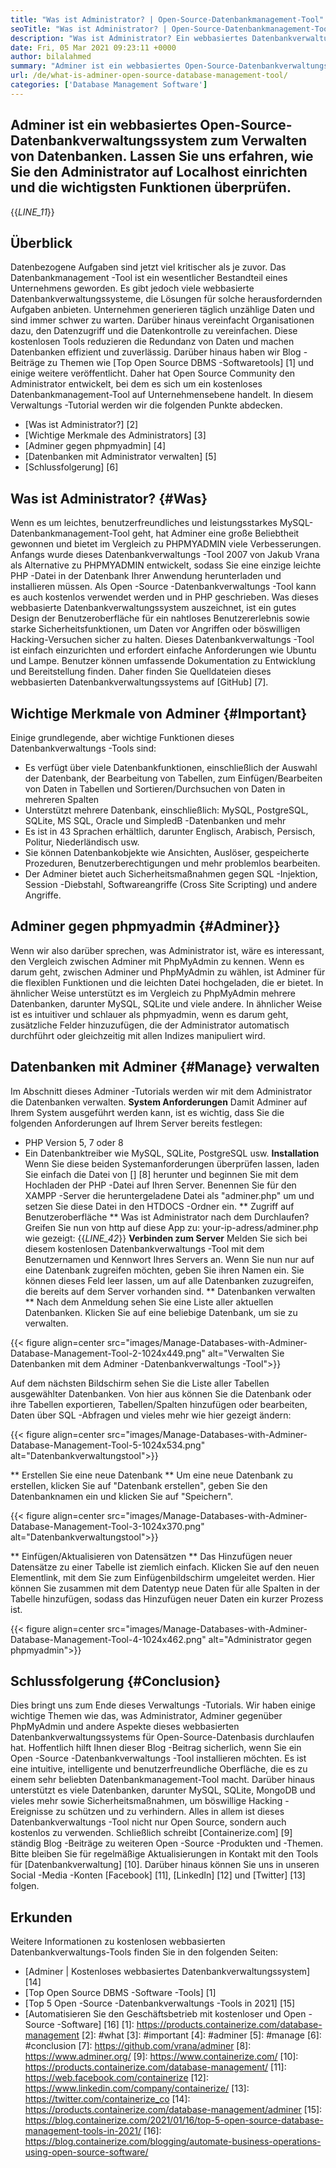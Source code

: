 ```yaml
---
title: "Was ist Administrator? | Open-Source-Datenbankmanagement-Tool" 
seoTitle: "Was ist Administrator? | Open-Source-Datenbankmanagement-Tool" 
description: "Was ist Administrator? Ein webbasiertes Datenbankverwaltungssystem mit einer Entwickler-freundlichen Schnittstelle. Lassen Sie uns diskutieren, wie Datenbanken mit einem Open-Source-Administrator verwaltet werden." 
date: Fri, 05 Mar 2021 09:23:11 +0000
author: bilalahmed
summary: "Adminer ist ein webbasiertes Open-Source-Datenbankverwaltungssystem zum Verwalten von Datenbanken. Lassen Sie uns erfahren, wie Sie den Administrator auf Localhost einrichten und die wichtigsten Funktionen überprüfen." 
url: /de/what-is-adminer-open-source-database-management-tool/
categories: ['Database Management Software']
---
```


## Adminer ist ein webbasiertes Open-Source-Datenbankverwaltungssystem zum Verwalten von Datenbanken. Lassen Sie uns erfahren, wie Sie den Administrator auf Localhost einrichten und die wichtigsten Funktionen überprüfen.
{{_LINE_11_}}

## Überblick
Datenbezogene Aufgaben sind jetzt viel kritischer als je zuvor. Das Datenbankmanagement -Tool ist ein wesentlicher Bestandteil eines Unternehmens geworden. Es gibt jedoch viele webbasierte Datenbankverwaltungssysteme, die Lösungen für solche herausfordernden Aufgaben anbieten. Unternehmen generieren täglich unzählige Daten und sind immer schwer zu warten. Darüber hinaus vereinfacht Organisationen dazu, den Datenzugriff und die Datenkontrolle zu vereinfachen. Diese kostenlosen Tools reduzieren die Redundanz von Daten und machen Datenbanken effizient und zuverlässig. Darüber hinaus haben wir Blog -Beiträge zu Themen wie [Top Open Source DBMS -Softwaretools] [1] und einige weitere veröffentlicht.
Daher hat Open Source Community den Administrator entwickelt, bei dem es sich um ein kostenloses Datenbankmanagement-Tool auf Unternehmensebene handelt. In diesem Verwaltungs -Tutorial werden wir die folgenden Punkte abdecken.
  * [Was ist Administrator?] [2]
  * [Wichtige Merkmale des Administrators] [3]
  * [Adminer gegen phpmyadmin] [4]
  * [Datenbanken mit Administrator verwalten] [5]
  * [Schlussfolgerung] [6]

## Was ist Administrator? {#Was}
Wenn es um leichtes, benutzerfreundliches und leistungsstarkes MySQL-Datenbankmanagement-Tool geht, hat Adminer eine große Beliebtheit gewonnen und bietet im Vergleich zu PHPMYADMIN viele Verbesserungen. Anfangs wurde dieses Datenbankverwaltungs -Tool 2007 von Jakub Vrana als Alternative zu PHPMYADMIN entwickelt, sodass Sie eine einzige leichte PHP -Datei in der Datenbank Ihrer Anwendung herunterladen und installieren müssen.
Als Open -Source -Datenbankverwaltungs -Tool kann es auch kostenlos verwendet werden und in PHP geschrieben. Was dieses webbasierte Datenbankverwaltungssystem auszeichnet, ist ein gutes Design der Benutzeroberfläche für ein nahtloses Benutzererlebnis sowie starke Sicherheitsfunktionen, um Daten vor Angriffen oder böswilligen Hacking-Versuchen sicher zu halten. Dieses Datenbankverwaltungs -Tool ist einfach einzurichten und erfordert einfache Anforderungen wie Ubuntu und Lampe. Benutzer können umfassende Dokumentation zu Entwicklung und Bereitstellung finden. Daher finden Sie Quelldateien dieses webbasierten Datenbankverwaltungssystems auf [GitHub] [7].

## Wichtige Merkmale von Adminer {#Important}
Einige grundlegende, aber wichtige Funktionen dieses Datenbankverwaltungs -Tools sind:
  * Es verfügt über viele Datenbankfunktionen, einschließlich der Auswahl der Datenbank, der Bearbeitung von Tabellen, zum Einfügen/Bearbeiten von Daten in Tabellen und Sortieren/Durchsuchen von Daten in mehreren Spalten
  * Unterstützt mehrere Datenbank, einschließlich: MySQL, PostgreSQL, SQLite, MS SQL, Oracle und SimpledB -Datenbanken und mehr
  * Es ist in 43 Sprachen erhältlich, darunter Englisch, Arabisch, Persisch, Politur, Niederländisch usw.
  * Sie können Datenbankobjekte wie Ansichten, Auslöser, gespeicherte Prozeduren, Benutzerberechtigungen und mehr problemlos bearbeiten.
  * Der Adminer bietet auch Sicherheitsmaßnahmen gegen SQL -Injektion, Session -Diebstahl, Softwareangriffe (Cross Site Scripting) und andere Angriffe.

## Adminer gegen phpmyadmin {#Adminer}}
Wenn wir also darüber sprechen, was Administrator ist, wäre es interessant, den Vergleich zwischen Adminer mit PhpMyAdmin zu kennen. Wenn es darum geht, zwischen Adminer und PhpMyAdmin zu wählen, ist Adminer für die flexiblen Funktionen und die leichten Datei hochgeladen, die er bietet. In ähnlicher Weise unterstützt es im Vergleich zu PhpMyAdmin mehrere Datenbanken, darunter MySQL, SQLite und viele andere. In ähnlicher Weise ist es intuitiver und schlauer als phpmyadmin, wenn es darum geht, zusätzliche Felder hinzuzufügen, die der Administrator automatisch durchführt oder gleichzeitig mit allen Indizes manipuliert wird.

## Datenbanken mit Adminer {#Manage} verwalten
Im Abschnitt dieses Adminer -Tutorials werden wir mit dem Administrator die Datenbanken verwalten.
**System Anforderungen**
Damit Adminer auf Ihrem System ausgeführt werden kann, ist es wichtig, dass Sie die folgenden Anforderungen auf Ihrem Server bereits festlegen:
  * PHP Version 5, 7 oder 8
  * Ein Datenbanktreiber wie MySQL, SQLite, PostgreSQL usw.
**Installation**
Wenn Sie diese beiden Systemanforderungen überprüfen lassen, laden Sie einfach die Datei von [] [8] herunter und beginnen Sie mit dem Hochladen der PHP -Datei auf Ihren Server. Benennen Sie für den XAMPP -Server die heruntergeladene Datei als "adminer.php" um und setzen Sie diese Datei in den HTDOCS -Ordner ein.
** Zugriff auf Benutzeroberfläche **
Was ist Administrator nach dem Durchlaufen? Greifen Sie nun von http auf diese App zu: your-ip-adress/adminer.php wie gezeigt:
{{_LINE_42_}}
**Verbinden zum Server**
Melden Sie sich bei diesem kostenlosen Datenbankverwaltungs -Tool mit dem Benutzernamen und Kennwort Ihres Servers an. Wenn Sie nun nur auf eine Datenbank zugreifen möchten, geben Sie ihren Namen ein. Sie können dieses Feld leer lassen, um auf alle Datenbanken zuzugreifen, die bereits auf dem Server vorhanden sind.
** Datenbanken verwalten **
Nach dem Anmeldung sehen Sie eine Liste aller aktuellen Datenbanken. Klicken Sie auf eine beliebige Datenbank, um sie zu verwalten.

{{< figure align=center src="images/Manage-Databases-with-Adminer-Database-Management-Tool-2-1024x449.png" alt="Verwalten Sie Datenbanken mit dem Adminer -Datenbankverwaltungs -Tool">}}

Auf dem nächsten Bildschirm sehen Sie die Liste aller Tabellen ausgewählter Datenbanken. Von hier aus können Sie die Datenbank oder ihre Tabellen exportieren, Tabellen/Spalten hinzufügen oder bearbeiten, Daten über SQL -Abfragen und vieles mehr wie hier gezeigt ändern:

{{< figure align=center src="images/Manage-Databases-with-Adminer-Database-Management-Tool-5-1024x534.png" alt="Datenbankverwaltungstool">}}

** Erstellen Sie eine neue Datenbank **
Um eine neue Datenbank zu erstellen, klicken Sie auf "Datenbank erstellen", geben Sie den Datenbanknamen ein und klicken Sie auf "Speichern".

{{< figure align=center src="images/Manage-Databases-with-Adminer-Database-Management-Tool-3-1024x370.png" alt="Datenbankverwaltungstool">}}

** Einfügen/Aktualisieren von Datensätzen **
Das Hinzufügen neuer Datensätze zu einer Tabelle ist ziemlich einfach. Klicken Sie auf den neuen Elementlink, mit dem Sie zum Einfügenbildschirm umgeleitet werden. Hier können Sie zusammen mit dem Datentyp neue Daten für alle Spalten in der Tabelle hinzufügen, sodass das Hinzufügen neuer Daten ein kurzer Prozess ist.

{{< figure align=center src="images/Manage-Databases-with-Adminer-Database-Management-Tool-4-1024x462.png" alt="Administrator gegen phpmyadmin">}}


## Schlussfolgerung {#Conclusion}
Dies bringt uns zum Ende dieses Verwaltungs -Tutorials. Wir haben einige wichtige Themen wie das, was Administrator, Adminer gegenüber PhpMyAdmin und andere Aspekte dieses webbasierten Datenbankverwaltungssystems für Open-Source-Datenbasis durchlaufen hat. Hoffentlich hilft Ihnen dieser Blog -Beitrag sicherlich, wenn Sie ein Open -Source -Datenbankverwaltungs -Tool installieren möchten. Es ist eine intuitive, intelligente und benutzerfreundliche Oberfläche, die es zu einem sehr beliebten Datenbankmanagement-Tool macht. Darüber hinaus unterstützt es viele Datenbanken, darunter MySQL, SQLite, MongoDB und vieles mehr sowie Sicherheitsmaßnahmen, um böswillige Hacking -Ereignisse zu schützen und zu verhindern. Alles in allem ist dieses Datenbankverwaltungs -Tool nicht nur Open Source, sondern auch kostenlos zu verwenden.
Schließlich schreibt [Containerize.com] [9] ständig Blog -Beiträge zu weiteren Open -Source -Produkten und -Themen. Bitte bleiben Sie für regelmäßige Aktualisierungen in Kontakt mit den Tools für [Datenbankverwaltung] [10]. Darüber hinaus können Sie uns in unseren Social -Media -Konten [Facebook] [11], [LinkedIn] [12] und [Twitter] [13] folgen.

## Erkunden
Weitere Informationen zu kostenlosen webbasierten Datenbankverwaltungs-Tools finden Sie in den folgenden Seiten:
  * [Adminer | Kostenloses webbasiertes Datenbankverwaltungssystem] [14]
  * [Top Open Source DBMS -Software -Tools] [1]
  * [Top 5 Open -Source -Datenbankverwaltungs -Tools in 2021] [15]
  * [Automatisieren Sie den Geschäftsbetrieb mit kostenloser und Open -Source -Software] [16]
[1]: https://products.containerize.com/database-management
[2]: #what
[3]: #important
[4]: #adminer
[5]: #manage
[6]: #conclusion
[7]: https://github.com/vrana/adminer
[8]: https://www.adminer.org/
[9]: https://www.containerize.com/
[10]: https://products.containerize.com/database-management/
[11]: https://web.facebook.com/containerize
[12]: https://www.linkedin.com/company/containerize/
[13]: https://twitter.com/containerize_co
[14]: https://products.containerize.com/database-management/adminer
[15]: https://blog.containerize.com/2021/01/16/top-5-open-source-database-management-tools-in-2021/
[16]: https://blog.containerize.com/blogging/automate-business-operations-using-open-source-software/
